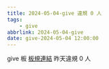 ```yaml
---
title: 2024-05-04-give 違規 0 人
tags:
    - give
abbrlink: 2024-05-04-give
date: give-2024-05-04 12:00:00
---
```

give 板 [板規連結](https://www.ptt.cc/bbs/give/M.1612495900.A.C32.html)
昨天違規 0 人

